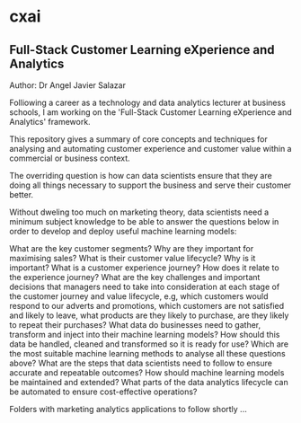 # cxai

## Full-Stack Customer Learning eXperience and Analytics 

Author: Dr Angel Javier Salazar

Folliowing a career as a technology and data analytics lecturer at business schools, I am working on the 'Full-Stack Customer Learning eXperience and Analytics' framework.
 
This repository gives a summary of core concepts and techniques for analysing and automating customer experience and customer value within a commercial or business context.
 
The overriding question is how can data scientists ensure that they are doing all things necessary to support the business and serve their customer better.

Without dweling too much on marketing theory, data scientists need a minimum subject knowledge to be able to answer the questions below in order to develop and deploy useful machine learning models:
 
What are the key customer segments? Why are they important for maximising sales?
What is their customer value lifecycle? Why is it important?
What is a customer experience journey? How does it relate to the experience journey?
What are the key challenges and important decisions that managers need to take into consideration at each stage of the customer journey and value lifecycle, e.g, which customers would respond to our adverts and promotions, which customers are not satisfied and likely to leave, what products are they likely to purchase, are they likely to repeat their purchases?
What data do businesses need to gather, transform and inject into their machine learning models? 
How should this data be handled, cleaned and transformed so it is ready for use? 
Which are the most suitable machine learning methods to analyse all these questions above? 
What are the steps that data scientists need to follow to ensure accurate and repeatable outcomes?
How should machine learning models be maintained and extended?
What parts of the data analytics lifecycle can be automated to ensure cost-effective operations?
 

Folders with marketing analytics applications to follow shortly ...


